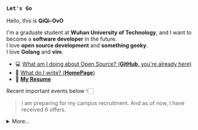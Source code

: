### `Let's Go`


Hello, this is **QiQi-OvO**

I'm a graduate student at **Wuhan University of Technology**, and I want to become a **software developer** in the future.  
I love **open source development** and **something geeky**.  
I love **Golang** and **vim**.

- 💻  [What am I doing about Open Source? (**GitHub**, you're already here)](https://github.com/QiQi-OvO)
- 💬  [What do I write? (**HomePage**)](https://www.qiqi-note.top/)
- 🏹  [**My Resume**](http://47.92.101.195:7778/resume.pdf)

Recent important events below 👇🏻

> I am preparing for my campus recruitment. And as of now, I have received 6 offers.

<details>
  <summary>More...</summary>
  <img src="https://github-readme-stats.vercel.app/api?username=qiqi-ovo&show_icons=true&count_private=true&theme=dark" />
</details>

